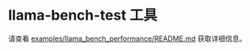 # llama-bench-test 工具

请查看 [examples/llama_bench_performance/README.md](../../examples/llama_bench_performance/README.md) 获取详细信息。